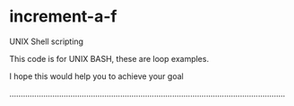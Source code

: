 increment-a-f
=============

UNIX Shell scripting


This code is for UNIX BASH, these are loop examples.

I hope this would help you to achieve your goal

..........................................................................................................................
